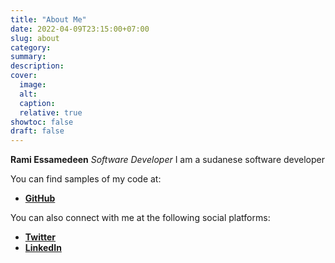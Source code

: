 ```yaml
---
title: "About Me"
date: 2022-04-09T23:15:00+07:00
slug: about
category:
summary:
description: 
cover:
  image:
  alt:
  caption: 
  relative: true
showtoc: false
draft: false
---
```


**Rami Essamedeen** *Software Developer* 
I am a sudanese software developer 


You can find samples of my code at:
- [**GitHub**](https://github.com/rami3sam/)

You can also connect with me at the following social platforms:
- [**Twitter**](https://twitter.com/rami3sam)
- [**LinkedIn**](https://www.linkedin.com/in/rami3sam/)